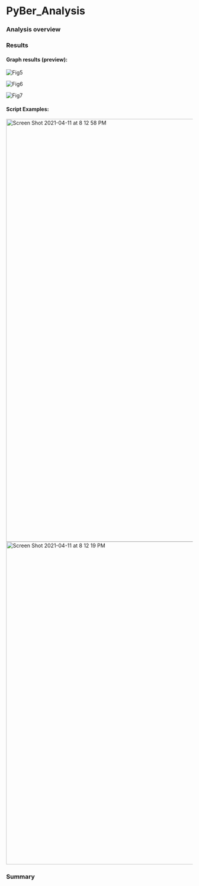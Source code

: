 # PyBer_Analysis

### Analysis overview


### Results


#### Graph results (preview):

![Fig5](https://user-images.githubusercontent.com/77898345/114328612-c3136480-9b02-11eb-98c4-fc6db12d55e1.png)

![Fig6](https://user-images.githubusercontent.com/77898345/114328614-c60e5500-9b02-11eb-8c70-caf14239e512.png)

![Fig7](https://user-images.githubusercontent.com/77898345/114328620-c7d81880-9b02-11eb-9ccf-2c326879f906.png)

#### Script Examples:
<img width="1142" alt="Screen Shot 2021-04-11 at 8 12 58 PM" src="https://user-images.githubusercontent.com/77898345/114328517-86e00400-9b02-11eb-9e4c-ac5e23969d3a.png">

<img width="872" alt="Screen Shot 2021-04-11 at 8 12 19 PM" src="https://user-images.githubusercontent.com/77898345/114328523-8a738b00-9b02-11eb-9e2e-6244e2b4b536.png">

### Summary
